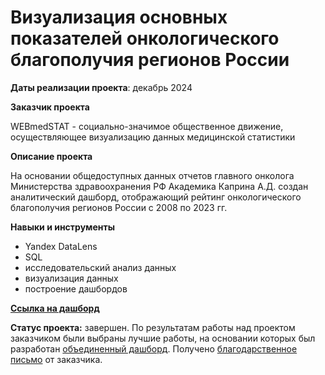 # Визуализация основных показателей онкологического благополучия регионов России

**Даты реализации проекта**: декабрь 2024

**Заказчик проекта**

WEBmedSTAT - социально-значимое общественное движение, осуществляющее визуализацию данных медицинской статистики

**Описание проекта**

На основании общедоступных данных отчетов главного онколога Министерства здравоохранения РФ Академика Каприна А.Д. создан аналитический дашборд, отображающий рейтинг онкологического благополучия регионов России с 2008 по 2023 гг.
 
 

**Навыки и инструменты**

- Yandex DataLens
- SQL
- исследовательский анализ данных
- визуализация данных
- построение дашбордов

**[Ссылка на дашборд](https://datalens.yandex/dzim2nfosmjg0)**

**Статус проекта:** завершен. По результатам работы над проектом заказчиком были выбраны лучшие работы, на основании которых был разработан [объединенный дашборд](https://datalens.yandex/skcpjsjlswuge?_theme=dark&tab=l7). Получено [благодарственное письмо](https://github.com/YanaBogacheva/Yandex_Praktikum_Workshop/blob/main/05.%20WebMedStat/%D0%91%D0%BB%D0%B0%D0%B3%D0%BE%D0%B4%D0%B0%D1%80%D1%81%D1%82%D0%B2%D0%B5%D0%BD%D0%BD%D0%BE%D0%B5%20%D0%BF%D0%B8%D1%81%D1%8C%D0%BC%D0%BE.pdf) от заказчика.
 
